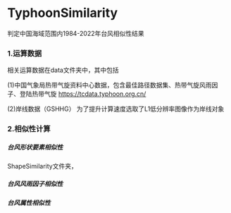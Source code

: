# TyphoonSimilarity
 判定中国海域范围内1984-2022年台风相似性结果

### 1.运算数据

相关运算数据在data文件夹中，其中包括

(1)中国气象局热带气旋资料中心数据，包含最佳路径数据集、热带气旋风雨因子、登陆热带气旋
 https://tcdata.typhoon.org.cn/

(2)岸线数据（GSHHG）
为了提升计算速度选取了L1低分辨率图像作为岸线对象 

### 2.相似性计算

##### 台风形状要素相似性

ShapeSimilarity文件夹， 

##### 台风风雨因子相似性

##### 台风属性相似性